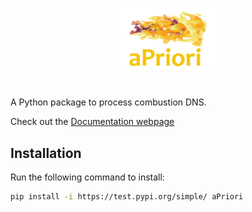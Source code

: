 <p align="center">
  <img src="https://github.com/LorenzoPiu/Images/blob/main/Logo-0.0.8.png" width="35%">
</p>

#

A Python package to process combustion DNS.

Check out the [Documentation webpage](https://lorenzos-organization-4.gitbook.io/apriori-documentation-1)

## Installation

Run the following command to install:

```bash
pip install -i https://test.pypi.org/simple/ aPriori
```
